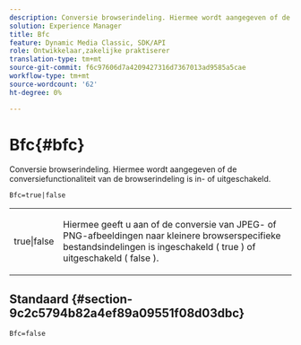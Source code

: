 ```yaml
---
description: Conversie browserindeling. Hiermee wordt aangegeven of de conversiefunctionaliteit van de browserindeling is in- of uitgeschakeld.
solution: Experience Manager
title: Bfc
feature: Dynamic Media Classic, SDK/API
role: Ontwikkelaar,zakelijke praktiserer
translation-type: tm+mt
source-git-commit: f6c97606d7a4209427316d7367013ad9585a5cae
workflow-type: tm+mt
source-wordcount: '62'
ht-degree: 0%

---
```



# Bfc{#bfc}

Conversie browserindeling. Hiermee wordt aangegeven of de conversiefunctionaliteit van de browserindeling is in- of uitgeschakeld.

<!--<a id="section_2768B2BEEE214676AA32F17E2A0E3343"></a>-->

`Bfc=true|false`

<table id="simpletable_998CF426296945FEA48D19E33B71A17E"> 
 <tr class="strow"> 
  <td class="stentry"> <p> <span class="codeph"> true|false  </span> </p> </td> 
  <td class="stentry"> <p>Hiermee geeft u aan of de conversie van JPEG- of PNG-afbeeldingen naar kleinere browserspecifieke bestandsindelingen is ingeschakeld ( <span class="codeph"> true </span>) of uitgeschakeld ( <span class="codeph"> false </span>). </p> </td> 
 </tr> 
</table>

## Standaard {#section-9c2c5794b82a4ef89a09551f08d03dbc}

`Bfc=false`
